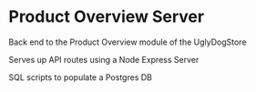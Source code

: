 # Product Overview Server

Back end to the Product Overview module of the UglyDogStore

Serves up API routes using a Node Express Server

SQL scripts to populate a Postgres DB
